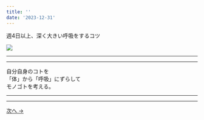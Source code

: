 ```yaml
---
title: ''
date: '2023-12-31'
---
```

週4日以上、深く大きい呼吸をするコツ

![](/images/2_c_01.jpg)
***
***
自分自身のコトを  
「体」から「呼吸」にずらして  
モノゴトを考える。
***
***
[ 次へ → ](/posts/2-03-1)

